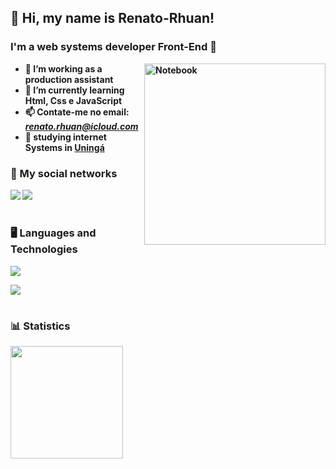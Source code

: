 ## 👋 Hi, my name is <strong>Renato-Rhuan!<strong/>

<h3>I'm a web systems developer Front-End 🎯</h3>

<img src="https://img.freepik.com/vetores-gratis/ilustracao-de-conceito-de-computador-desktop_114360-12153.jpg?semt=ais_country_boost&w=740" min-width="290px" max-width="290px" width="290px" align="right" alt="Notebook">

- 💼 I’m working as a production assistant
- 🌱 I’m currently learning Html, Css e JavaScript
- 📫 Contate-me no email: *renato.rhuan@icloud.com*
- 📘 studying internet Systems in <a href="https://www.uninga.br/" target="blank_"> Uningá</a>

<h3 align="left">📱 My social networks</h3>

<a href="https://www.linkedin.com/in/renato-rhuan-7a2b73283/"> <img src="https://img.shields.io/badge/LinkedIn-0077B5?style=for-the-badge&logo=linkedin&logoColor=white" /></a>
<a href="https://www.instagram.com/renato.rhuan/"><img src="https://img.shields.io/badge/Instagram-E4405F?style=for-the-badge&logo=instagram&logoColor=white" /></a>

#
<h3 align="left">🖥️ Languages ​​and Technologies</h3>

<p align="left">
  <a href="">
    <img src="https://skillicons.dev/icons?i=js" />
  </a>
</p>

<p align="left">
  <a href="">
    <img src="https://skillicons.dev/icons?i=html,css" />
  </a> 
</p>

#
<h3 align="left">📊 Statistics</h3>
<a href="https://github.com/Renato-Rhuan">
<img height="180em" src="https://github-readme-stats.vercel.app/api/top-langs/?username=Renato-Rhuan&layout=compact&langs_count=7&theme=dark"/>




